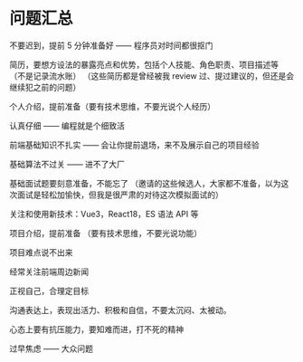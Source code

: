 # 问题汇总

不要迟到，提前 5 分钟准备好 —— 程序员对时间都很抠门

简历，要想方设法的暴露亮点和优势，包括个人技能、角色职责、项目描述等 （不是记录流水账）
（这些简历都是曾经被我 review 过、提过建议的，但还是会继续犯之前的问题）

个人介绍，提前准备（要有技术思维，不要光说个人经历）

认真仔细 —— 编程就是个细致活

前端基础知识不扎实 —— 会让你提前退场，来不及展示自己的项目经验

基础算法不过关 —— 进不了大厂

基础面试题要刻意准备，不能忘了
（邀请的这些候选人，大家都不准备，以为这次面试是轻松加愉快，但我是很严肃的对待这次模拟面试的）

关注和使用新技术：Vue3，React18，ES 语法 API 等

项目介绍，提前准备 （要有技术思维，不要光说功能）

项目难点说不出来

经常关注前端周边新闻

正视自己，合理定目标

沟通表达上，表现出活力、积极和自信，不要太沉闷、太被动。

心态上要有抗压能力，要知难而进，打不死的精神

过早焦虑 —— 大众问题

